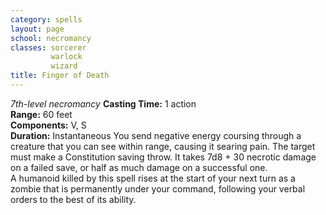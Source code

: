 ```yaml
---
category: spells
layout: page
school: necromancy
classes: sorcerer
         warlock
         wizard
title: Finger of Death 
---
```

_7th-level necromancy_ 
**Casting Time:** 1 action    
**Range:** 60 feet    
**Components:** V, S    
**Duration:** Instantaneous 
You send negative energy coursing through a creature that you can see within range, causing it searing pain. The target must make a Constitution saving throw. It takes 7d8 + 30 necrotic damage on a failed save, or half as much damage on a successful one.    
A humanoid killed by this spell rises at the start of your next turn as a zombie that is permanently under your command, following your verbal orders to the best of its ability. 
